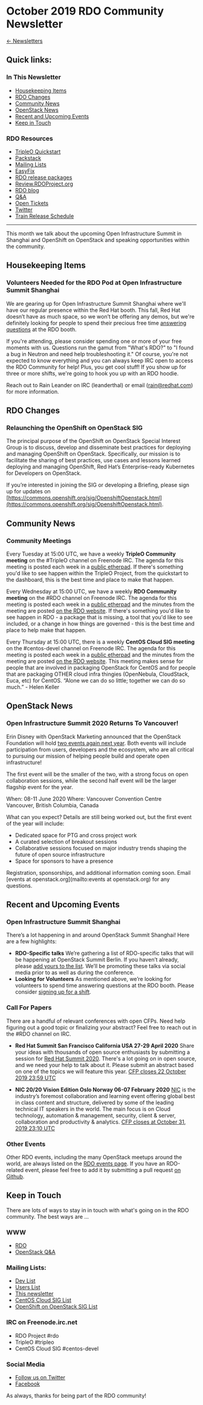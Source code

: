# October 2019 RDO Community Newsletter

[← Newsletters](/newsletter)
## Quick links:


### In This Newsletter
* [Housekeeping Items](#housekeeping)
* [RDO Changes](#rdo)
* [Community News](#community)
* [OpenStack News](#openstack)
* [Recent and Upcoming Events](#events)
* [Keep in Touch](#kit)

### RDO Resources
* [TripleO Quickstart](http://rdoproject.org/tripleo)
* [Packstack](http://rdoproject.org/install/packstack/)
* [Mailing Lists](https://www.rdoproject.org/contribute/mailing-lists/)
* [EasyFix](https://github.com/redhat-openstack/easyfix)
* [RDO release packages](https://trunk.rdoproject.org/)
* [Review.RDOProject.org](http://review.rdoproject.org/)
* [RDO blog](http://blogs.rdoproject.org)
* [Q&A](http://ask.openstack.org/)
* [Open Tickets](http://tm3.org/rdobugs)
* [Twitter](http://twitter.com/rdocommunity)
* [Train Release Schedule](https://releases.openstack.org/train/schedule.html)

---
This month we talk about the upcoming Open Infrastructure Summit in Shanghai and OpenShift on OpenStack and speaking opportunities within the community.

## <a name="housekeeping"></a>Housekeeping Items
### Volunteers Needed for the RDO Pod at Open Infrastructure Summit Shanghai
We are gearing up for Open Infrastructure Summit Shanghai where we'll have our regular presence within the Red Hat booth. This fall, Red Hat doesn’t have as much space, so we won’t be offering any demos, but we're definitely looking for people to spend their precious free time [answering questions](https://etherpad.openstack.org/p/shanghai-summit-community-pod) at the RDO booth. 

If you're attending, please consider spending one or more of your free moments with us. Questions run the gamut from "What's RDO?" to "I found a bug in Neutron and need help troubleshooting it." Of course, you're not expected to know everything and you can always keep IRC open to access the RDO Community for help! Plus, you get cool stuff! If you show up for three or more shifts, we're going to hook you up with an RDO hoodie.

Reach out to Rain Leander on IRC (leanderthal) or email (rain@redhat.com) for more information.

## <a name="rdo"></a>RDO Changes
### Relaunching the OpenShift on OpenStack SIG
The principal purpose of the OpenShift on OpenStack Special Interest Group is to discuss, develop and disseminate best practices for deploying and managing OpenShift on OpenStack. Specifically, our mission is to facilitate the sharing of best practices, use cases and lessons learned deploying and managing OpenShift, Red Hat’s Enterprise-ready Kubernetes for Developers on OpenStack. 

If you’re interested in joining the SIG or developing a Briefing, please sign up for updates on [https://commons.openshift.org/sig/OpenshiftOpenstack.html](https://commons.openshift.org/sig/OpenshiftOpenstack.html).

## <a name="community"></a>Community News
### Community Meetings
Every Tuesday at 15:00 UTC, we have a weekly **TripleO Community meeting** on the #TripleO channel on Freenode IRC. The agenda for this meeting is posted each week in a [public etherpad](https://etherpad.openstack.org/p/tripleo-meeting-items). If there's something you'd like to see happen within the TripleO Project, from the quickstart to the dashboard, this is the best time and place to make that happen.

Every Wednesday at 15:00 UTC, we have a weekly **RDO Community meeting** on the #RDO channel on Freenode IRC. The agenda for this meeting is posted each week in a [public etherpad](https://etherpad.openstack.org/p/RDO-Meeting) and the minutes from the meeting are posted [on the RDO website](https://www.rdoproject.org/community/community-meeting/). If there's something you'd like to see happen in RDO - a package that is missing, a tool that you'd like to see included, or a change in how things are governed - this is the best time and place to help make that happen.

Every Thursday at 15:00 UTC, there is a weekly **CentOS Cloud SIG meeting** on the #centos-devel channel on Freenode IRC. The agenda for this meeting is posted each week in a [public etherpad](https://etherpad.openstack.org/p/centos-cloud-sig) and the minutes from the meeting are posted [on the RDO website](https://www.rdoproject.org/contribute/cloud-sig-meeting/). This meeting makes sense for people that are involved in packaging OpenStack for CentOS and for people that are packaging OTHER cloud infra thingies (OpenNebula, CloudStack, Euca, etc) for CentOS. “Alone we can do so little; together we can do so much.” - Helen Keller

## <a name="openstack"></a>OpenStack News
### Open Infrastructure Summit 2020 Returns To Vancouver!
Erin Disney with OpenStack Marketing announced that the OpenStack Foundation will hold [two events again next year](http://lists.openstack.org/pipermail/foundation/2019-September/002794.html). Both events will include participation from users, developers and the ecosystem, who are all critical to pursuing our mission of helping people build and operate open infrastructure!

The first event will be the smaller of the two, with a strong focus on open collaboration sessions, while the second half event will be the larger flagship event for the year.

When: 08-11 June 2020
Where: Vancouver Convention Centre  
Vancouver, British Columbia, Canada

What can you expect? Details are still being worked out, but the first event of the year will include:
* Dedicated space for PTG and cross project work 
* A curated selection of breakout sessions
* Collaborative sessions focused on major industry trends shaping the future of open source infrastructure
* Space for sponsors to have a presence

Registration, sponsorships, and additional information coming soon. Email [events at openstack.org](mailto:events at openstack.org) for any questions. 

## <a name="events"></a>Recent and Upcoming Events
### Open Infrastructure Summit Shanghai
There’s a lot happening in and around OpenStack Summit Shanghai! Here are a few highlights:
* **RDO-Specific talks** We’re gathering a list of RDO-specific talks that will be happening at OpenStack Summit Berlin. If you haven’t already, please [add yours to the list](https://etherpad.openstack.org/p/OISummitShanghai-RDOtalks). We’ll be promoting these talks via social media prior to as well as during the conference.
* **Looking for Volunteers** As mentioned <a name=”housekeeping”>above</a>, we’re looking for volunteers to spend time answering questions at the RDO booth. Please consider [signing up for a shift](https://etherpad.openstack.org/p/shanghai-summit-community-pod).

### Call For Papers
There are a handful of relevant conferences with open CFPs. Need help figuring out a good topic or finalizing your abstract? Feel free to reach out in the #RDO channel on IRC.

* **Red Hat Summit San Francisco California USA 27-29 April 2020** Share your ideas with thousands of open source enthusiasts by submitting a session for [Red Hat Summit 2020](https://www.redhat.com/en/summit). There's a lot going on in open source, and we need your help to talk about it. Please submit an abstract based on one of the topics we will feature this year. [CFP closes 22 October 2019 23:59 UTC](https://www.redhat.com/en/summit/speakers/submit-a-session)

* **NIC 20/20 Vision Edition Oslo Norway 06-07 February 2020** [NIC](https://www.nicconf.com/) is the industry’s foremost collaboration and learning event offering global best in class content and structure, delivered by some of the leading technical IT speakers in the world. The main focus is on Cloud technology, automation & management, security, client & server, collaboration and productivity & analytics. [CFP closes at  October 31, 2019 23:10 UTC](https://www.papercall.io/nic2020)

### Other Events
Other RDO events, including the many OpenStack meetups around the world, are always listed on the [RDO events page](http://rdoproject.org/events). If you have an RDO-related event, please feel free to add it by submitting a pull request [on Github](https://github.com/OSAS/rh-events/blob/master/2018/RDO-Meetups.yml).

## <a name="kit"></a>Keep in Touch

There are lots of ways to stay in in touch with what's going on in the RDO community. The best ways are ...

### WWW
* [RDO](http://rdoproject.org/)
* [OpenStack Q&A](http://ask.openstack.org/)

### Mailing Lists:
* [Dev List](https://lists.rdoproject.org/mailman/listinfo/dev)
* [Users List](https://lists.rdoproject.org/mailman/listinfo/users)
* [This newsletter](https://lists.rdoproject.org/mailman/listinfo/newsletter)
* [CentOS Cloud SIG List](https://lists.centos.org/mailman/listinfo/centos-devel)
* [OpenShift on OpenStack SIG List](https://commons.openshift.org/sig/OpenshiftOpenstack.html)

### IRC on Freenode.irc.net
* RDO Project #rdo
* TripleO #tripleo
* CentOS Cloud SIG #centos-devel

### Social Media
* [Follow us on Twitter](http://twitter.com/rdocommunity)
* [Facebook](http://facebook.com/rdocommunity)

As always, thanks for being part of the RDO community!
